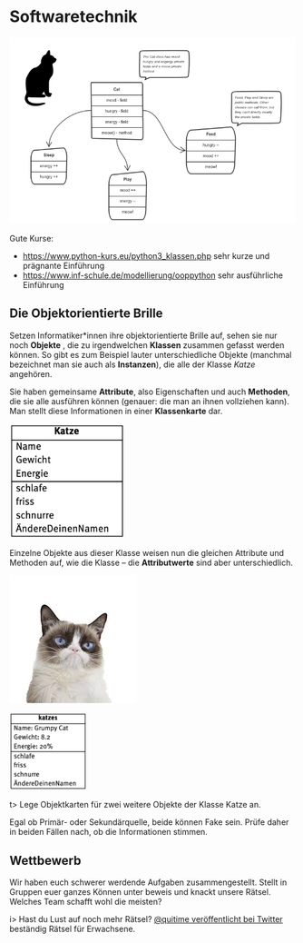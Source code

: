 # Softwaretechnik

![01_OOM](./img/01_OOM.png)



Gute Kurse:

- https://www.python-kurs.eu/python3_klassen.php 
  sehr kurze und prägnante Einführung
- https://www.inf-schule.de/modellierung/ooppython
  sehr ausführliche Einführung



## Die Objektorientierte Brille

Setzen Informatiker\*innen ihre objektorientierte Brille auf, sehen sie nur noch **Objekte** , die zu irgendwelchen **Klassen** zusammen gefasst werden können. So gibt es zum Beispiel lauter unterschiedliche  Objekte (manchmal bezeichnet man sie auch als **Instanzen**), die alle der Klasse *Katze* angehören. 

Sie haben gemeinsame **Attribute**, also Eigenschaften und auch **Methoden**, die sie alle ausführen können (genauer: die man an ihnen vollziehen kann). Man stellt diese Informationen in einer **Klassenkarte** dar.

<img src="img/Klassenkarten_Objektkarten.png" width="200" />



 



Einzelne Objekte aus dieser Klasse weisen nun die gleichen Attribute und Methoden auf, wie die Klasse – die **Attributwerte** sind aber unterschiedlich. 

![Grumpy](img/Grumpy.jpeg)

<img src="./img/katze1.png" alt="katze1" style="zoom:48%;" />



t> Lege Objektkarten für zwei weitere Objekte der Klasse Katze an.







Egal ob Primär- oder Sekundärquelle, beide können Fake sein. Prüfe daher in beiden Fällen nach, ob die Informationen stimmen.

## Wettbewerb 

Wir haben euch schwerer werdende Aufgaben zusammengestellt. Stellt in Gruppen euer ganzes Können unter beweis und knackt unsere Rätsel. Welches Team schafft wohl die meisten?

i> Hast du Lust auf noch mehr Rätsel? [@quitime veröffentlicht bei Twitter](https://twitter.com/quiztime) beständig Rätsel für Erwachsene.